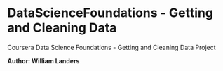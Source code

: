 # DataScienceFoundations - Getting and Cleaning Data
Coursera Data Science Foundations - Getting and Cleaning Data Project

**Author: William Landers**
